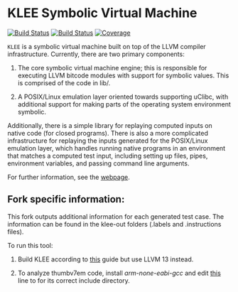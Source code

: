 KLEE Symbolic Virtual Machine
=============================

[![Build Status](https://github.com/klee/klee/workflows/CI/badge.svg)](https://github.com/klee/klee/actions?query=workflow%3ACI)
[![Build Status](https://api.cirrus-ci.com/github/klee/klee.svg)](https://cirrus-ci.com/github/klee/klee)
[![Coverage](https://codecov.io/gh/klee/klee/branch/master/graph/badge.svg)](https://codecov.io/gh/klee/klee)

`KLEE` is a symbolic virtual machine built on top of the LLVM compiler
infrastructure. Currently, there are two primary components:

  1. The core symbolic virtual machine engine; this is responsible for
     executing LLVM bitcode modules with support for symbolic
     values. This is comprised of the code in lib/.

  2. A POSIX/Linux emulation layer oriented towards supporting uClibc,
     with additional support for making parts of the operating system
     environment symbolic.

Additionally, there is a simple library for replaying computed inputs
on native code (for closed programs). There is also a more complicated
infrastructure for replaying the inputs generated for the POSIX/Linux
emulation layer, which handles running native programs in an
environment that matches a computed test input, including setting up
files, pipes, environment variables, and passing command line
arguments.

For further information, see the [webpage](http://klee.github.io/).


Fork specific information:
--------------------------

This fork outputs additional information for each generated test case. 
The information can be found in the klee-out folders (.labels and .instructions files).

To run this tool:

   1. Build KLEE according to [this](https://klee.github.io/build-llvm11/) guide but use LLVM 13 instead.

   2. To analyze thumbv7em code, install _arm-none-eabi-gcc_ and 
      edit [this](https://github.com/isak8748/klee/blob/master/runtime/CMakeLists.txt#L37)
      line to for its correct include directory.